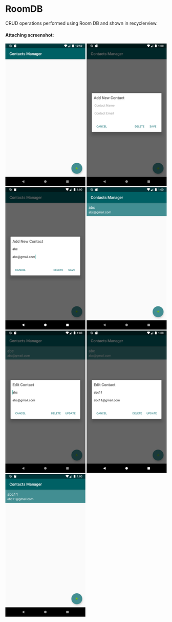 # RoomDB
CRUD operations performed using Room DB and shown in recyclerview. 

#### <b> Attaching screenshot: </b> 

<img src = "screenshots/image1.png" width = "250" /> <img src = "screenshots/image2.png" width = "250" /> 
<img src = "screenshots/image3.png" width = "250" /> <img src = "screenshots/image4.png" width = "250" />
<img src = "screenshots/image5.png" width = "250" /> <img src = "screenshots/image6.png" width = "250" /> 
<img src = "screenshots/image7.png" width = "250" /> 

